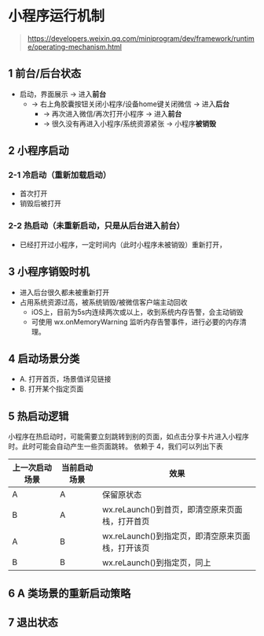 # 小程序运行机制

> https://developers.weixin.qq.com/miniprogram/dev/framework/runtime/operating-mechanism.html

## 1 前台/后台状态
 
- 启动，界面展示 -> 进入**前台** 
  - -> 右上角胶囊按钮关闭小程序/设备home键关闭微信 -> 进入**后台** 
    - -> 再次进入微信/再次打开小程序 -> 进入**前台** 
    - -> 很久没有再进入小程序/系统资源紧张 -> 小程序**被销毁** 



## 2 小程序启动

### 2-1 冷启动（重新加载启动）
  - 首次打开
  - 销毁后被打开

### 2-2 热启动（未重新启动，只是从后台进入前台）
  - 已经打开过小程序，一定时间内（此时小程序未被销毁）重新打开，


## 3 小程序销毁时机

- 进入后台很久都未被重新打开
- 占用系统资源过高，被系统销毁/被微信客户端主动回收
  - iOS上，目前为5s内连续两次或以上，收到系统内存告警，会主动销毁
  - 可使用 wx.onMemoryWarning 监听内存告警事件，进行必要的内存清理。


## 4 启动场景分类
- A. 打开首页，场景值详见链接
- B. 打开某个指定页面


## 5 热启动逻辑
小程序在热启动时，可能需要立刻跳转到别的页面，如点击分享卡片进入小程序时。此时可能会自动产生一些页面跳转。
依赖于 4，我们可以列出下表


上一次启动场景 | 当前启动场景 | 效果
----------- | ---- | ---
A | A | 保留原状态
B | A | wx.reLaunch()到首页，即清空原来页面栈，打开首页
A | B | wx.reLaunch()到指定页，即清空原来页面栈，打开该页
B | B | wx.reLaunch()到指定页，同上

## 6 A 类场景的重新启动策略
## 7 退出状态

